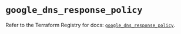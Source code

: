 # `google_dns_response_policy`

Refer to the Terraform Registry for docs: [`google_dns_response_policy`](https://registry.terraform.io/providers/hashicorp/google/6.21.0/docs/resources/dns_response_policy).

